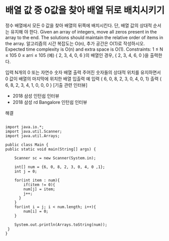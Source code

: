 # 배열 값 중 0값을 찾아 배열 뒤로 배치시키기

정수 배열에서 모든 0 값을 찾아 배열의 뒤쪽에 배치시킨다. 단, 배열 값의 상대적 순서는 유지해
야 한다.
Given an array of integers, move all zeros present in the array to the end. The solutions should
maintain the relative order of items in the array.
알고리즘의 시간 복잡도는 O(n), 추가 공간은 O(1)로 작성하시오.
Expected time complexity is O(n) and extra space is O(1).
Constraints:
1 ≤ N ≤ 105
0 ≤ arri ≤ 105
(예) { 2, 3, 4, 0, 6 }의 배열인 경우, { 2, 3, 4, 6, 0 }을 출력한다.

입력 N개의 0 또는 자연수 숫자 배열
출력 주어진 숫자들의 상대적 위치를 유지하면서 0 값이 배열의 마지막에 위치한 배열
입출력
예
입력
{ 6, 0, 8, 2, 3, 0, 4, 0, 1}
출력
{ 6, 8, 2, 3, 4, 1, 0, 0, 0 }
[기출 관련 인터뷰]

- 2018 삼성 인턴쉽 인터뷰
- 2018 삼성 rd Bangalore 인턴쉽 인터뷰

해결

```

import java.io.*;
import java.util.Scanner;
import java.util.Arrays;

public class Main {
public static void main(String[] args) {

	Scanner sc = new Scanner(System.in);

    int[] num = {6, 0, 8, 2, 3, 0, 4, 0 ,1};
    int j = 0;

    for(int item : num){
        if(item != 0){
        num[j] = item;
        j++;
      }
    }
    for(int i = j; i < num.length; i++){
        num[i] = 0;
    }

	System.out.println(Arrays.toString(num));
 }
}

```